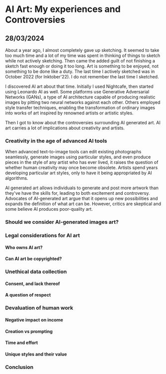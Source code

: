 # AI Art: My experiences and Controversies
## 28/03/2024

About a year ago, I almost completely gave up sketching. It seemed to take too much time and a lot of my time was spent in thinking of things to sketch while not actively sketching. Then came the added guilt of not finishing a sketch fast enough or doing it too long. Art is something to be enjoyed, not something to be done like a duty. The last time I actively sketched was in October 2022 (for Inktober'22). I do not remember the last time I sketched. 

I discovered AI art about that time. Initially I used Nightcafe, then started using Leonardo AI as well. Some platforms use Generative Adversarial Networks (GANs), a type of AI architecture capable of producing realistic images by pitting two neural networks against each other. Others employed style transfer techniques, enabling the transformation of ordinary images into works of art inspired by renowned artists or artistic styles.

Then I got to know about the controversies surrounding AI generated art. AI art carries a lot of implications about creativity and artists. 

### Creativity in the age of advanced AI tools

When advanced text-to-image tools can edit existing photographs seamlessly, generate images using particular styles, and even produce pieces in the style of any artist who has ever lived, it raises the question of whether human creativity may once become obsolete. Artists spend years developing particular art styles, only to have it being appropriated by AI algorithms. 

AI generated art allows individuals to generate and post more artwork than they've have the skills for, leading to both excitement and controversy. Advocates of AI-generated art argue that it opens up new possibilities and expands the definition of what art can be. However, critics are skeptical and some believe AI produces poor-quality art.

### Should we consider AI-generated images art?

### Legal considerations for AI art

#### Who owns AI art?

#### Can AI art be copyrighted?

### Unethical data collection

#### Consent, and lack thereof

#### A question of respect

### Devaluation of human work

#### Negative impact on income

#### Creation vs prompting

#### Time and effort

#### Unique styles and their value

### Conclusion